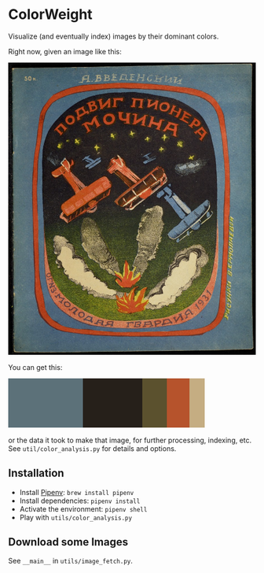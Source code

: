 # ColorWeight

Visualize (and eventually index) images by their dominant colors.

Right now, given an image like this:

![some book cover](https://raw.githubusercontent.com/jpstroop/colorweight/master/samples/01_in.jpg)

You can get this:

![sample output](https://raw.githubusercontent.com/jpstroop/colorweight/master/samples/01_out.png)

or the data it took to make that image, for further processing, indexing, etc. See `util/color_analysis.py` for details and options.

## Installation

 * Install [Pipenv](https://packaging.python.org/tutorials/managing-dependencies/#installing-pipenv): `brew install pipenv`
 * Install dependencies: `pipenv install`
 * Activate the environment: `pipenv shell`
 * Play with `utils/color_analysis.py`

## Download some Images

See `__main__` in `utils/image_fetch.py`.
